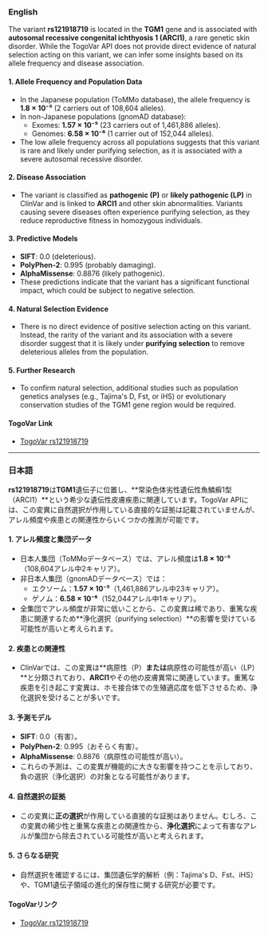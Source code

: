### English
The variant **rs121918719** is located in the **TGM1** gene and is associated with **autosomal recessive congenital ichthyosis 1 (ARCI1)**, a rare genetic skin disorder. While the TogoVar API does not provide direct evidence of natural selection acting on this variant, we can infer some insights based on its allele frequency and disease association.

#### 1. **Allele Frequency and Population Data**
   - In the Japanese population (ToMMo database), the allele frequency is **1.8 × 10⁻⁵** (2 carriers out of 108,604 alleles).
   - In non-Japanese populations (gnomAD database):
     - Exomes: **1.57 × 10⁻⁵** (23 carriers out of 1,461,886 alleles).
     - Genomes: **6.58 × 10⁻⁶** (1 carrier out of 152,044 alleles).
   - The low allele frequency across all populations suggests that this variant is rare and likely under purifying selection, as it is associated with a severe autosomal recessive disorder.

#### 2. **Disease Association**
   - The variant is classified as **pathogenic (P)** or **likely pathogenic (LP)** in ClinVar and is linked to **ARCI1** and other skin abnormalities. Variants causing severe diseases often experience purifying selection, as they reduce reproductive fitness in homozygous individuals.

#### 3. **Predictive Models**
   - **SIFT**: 0.0 (deleterious).
   - **PolyPhen-2**: 0.995 (probably damaging).
   - **AlphaMissense**: 0.8876 (likely pathogenic).
   - These predictions indicate that the variant has a significant functional impact, which could be subject to negative selection.

#### 4. **Natural Selection Evidence**
   - There is no direct evidence of positive selection acting on this variant. Instead, the rarity of the variant and its association with a severe disorder suggest that it is likely under **purifying selection** to remove deleterious alleles from the population.

#### 5. **Further Research**
   - To confirm natural selection, additional studies such as population genetics analyses (e.g., Tajima's D, Fst, or iHS) or evolutionary conservation studies of the TGM1 gene region would be required.

#### TogoVar Link
- [TogoVar rs121918719](https://togovar.org/variant/tgv223900031)

---

### 日本語
**rs121918719**は**TGM1**遺伝子に位置し、**常染色体劣性遺伝性魚鱗癬1型（ARCI1）**という希少な遺伝性皮膚疾患に関連しています。TogoVar APIには、この変異に自然選択が作用している直接的な証拠は記載されていませんが、アレル頻度や疾患との関連性からいくつかの推測が可能です。

#### 1. **アレル頻度と集団データ**
   - 日本人集団（ToMMoデータベース）では、アレル頻度は**1.8 × 10⁻⁵**（108,604アレル中2キャリア）。
   - 非日本人集団（gnomADデータベース）では：
     - エクソーム：**1.57 × 10⁻⁵**（1,461,886アレル中23キャリア）。
     - ゲノム：**6.58 × 10⁻⁶**（152,044アレル中1キャリア）。
   - 全集団でアレル頻度が非常に低いことから、この変異は稀であり、重篤な疾患に関連するため**浄化選択（purifying selection）**の影響を受けている可能性が高いと考えられます。

#### 2. **疾患との関連性**
   - ClinVarでは、この変異は**病原性（P）**または**病原性の可能性が高い（LP）**と分類されており、**ARCI1**やその他の皮膚異常に関連しています。重篤な疾患を引き起こす変異は、ホモ接合体での生殖適応度を低下させるため、浄化選択を受けることが多いです。

#### 3. **予測モデル**
   - **SIFT**: 0.0（有害）。
   - **PolyPhen-2**: 0.995（おそらく有害）。
   - **AlphaMissense**: 0.8876（病原性の可能性が高い）。
   - これらの予測は、この変異が機能的に大きな影響を持つことを示しており、負の選択（浄化選択）の対象となる可能性があります。

#### 4. **自然選択の証拠**
   - この変異に**正の選択**が作用している直接的な証拠はありません。むしろ、この変異の稀少性と重篤な疾患との関連性から、**浄化選択**によって有害なアレルが集団から除去されている可能性が高いと考えられます。

#### 5. **さらなる研究**
   - 自然選択を確認するには、集団遺伝学的解析（例：Tajima's D、Fst、iHS）や、TGM1遺伝子領域の進化的保存性に関する研究が必要です。

#### TogoVarリンク
- [TogoVar rs121918719](https://togovar.org/variant/tgv223900031)